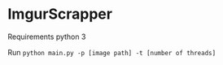 # ImgurScrapper

Requirements python 3

Run `python main.py -p [image path] -t [number of threads]`
